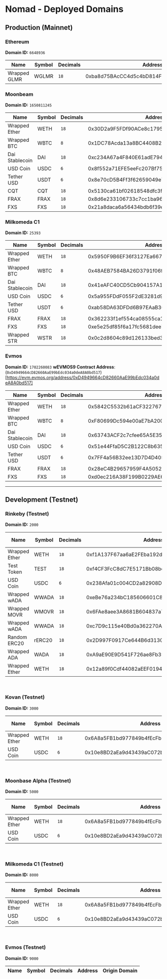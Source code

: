 # Nomad - Deployed Domains

## Production (Mainnet)

### Ethereum

**Domain ID:** `6648936`

| Name         | Symbol | Decimals | Address                                    | Origin   |
| ------------ | ------ | -------- | ------------------------------------------ | -------- |
| Wrapped GLMR | WGLMR  | `18`     | 0xba8d75BAcCC4d5c4bD814FDe69267213052EA663 | Moonbeam |

### Moonbeam

**Domain ID:** `1650811245`

| Name           | Symbol | Decimals | Address                                    | Origin   |
| -------------- | ------ | -------- | ------------------------------------------ | -------- |
| Wrapped Ether  | WETH   | `18`     | 0x30D2a9F5FDf90ACe8c17952cbb4eE48a55D916A7 | Ethereum |
| Wrapped BTC    | WBTC   | `8`      | 0x1DC78Acda13a8BC4408B207c9E48CDBc096D95e0 | Ethereum |
| Dai Stablecoin | DAI    | `18`     | 0xc234A67a4F840E61adE794be47de455361b52413 | Ethereum |
| USD Coin       | USDC   | `6`      | 0x8f552a71EFE5eeFc207Bf75485b356A0b3f01eC9 | Ethereum |
| Tether USD     | USDT   | `6`      | 0x8e70cD5B4Ff3f62659049e74b6649c6603A0E594 | Ethereum |
| CQT            | CQT    | `18`     | 0x5130ca61bf02618548dfc3fdef50b50b36b11f2b | Ethereum |
| FRAX           | FRAX   | `18`     | 0x8d6e233106733c7cc1ba962f8de9e4dcd3b0308e | Ethereum |
| FXS            | FXS    | `18`     | 0x21a8daca6a56434bdb6f39e7616c0f9891829aec | Ethereum |

### Milkomeda C1

**Domain ID:** `25393`

| Name           | Symbol | Decimals | Address                                    | Origin   |
| -------------- | ------ | -------- | ------------------------------------------ | -------- |
| Wrapped Ether  | WETH   | `18`     | 0x5950F9B6EF36f3127Ea66799e64D0ea1f5fdb9D1 | Ethereum |
| Wrapped BTC    | WBTC   | `8`      | 0x48AEB7584BA26D3791f06fBA360dB435B3d7A174 | Ethereum |
| Dai Stablecoin | DAI    | `18`     | 0x41eAFC40CD5Cb904157A10158F73fF2824dC1339 | Ethereum |
| USD Coin       | USDC   | `6`      | 0x5a955FDdF055F2dE3281d99718f5f1531744B102 | Ethereum |
| Tether USD     | USDT   | `6`      | 0xab58DA63DFDd6B97EAaB3C94165Ef6f43d951fb2 | Ethereum |
| FRAX           | FRAX   | `18`     | 0x362233f1ef554ca08555ca191b4887c2c3132834 | Ethereum |
| FXS            | FXS    | `18`     | 0xe5e25df85f6a17fc5681dee7b6b080933476630d | Ethereum |
| Wrapped STR    | WSTR   | `18`     | 0x0c2d8604c89d126133bed39967e69272960bc430 | Ethereum |

### Evmos

**Domain ID:** `1702260083`
**wEVMOS9 Contract Address**: (`0xD4949664cD82660AaE99bEdc034a0deA8A0bd517`)[https://evm.evmos.org/address/0xD4949664cD82660AaE99bEdc034a0deA8A0bd517]

| Name           | Symbol | Decimals | Address                                    | Origin   |
| -------------- | ------ | -------- | ------------------------------------------ | -------- |
| Wrapped Ether  | WETH   | `18`     | 0x5842C5532b61aCF3227679a8b1BD0242a41752f2 | Ethereum |
| Wrapped BTC    | WBTC   | `8`      | 0xF80699Dc594e00aE7bA200c7533a07C1604A106D | Ethereum |
| Dai Stablecoin | DAI    | `18`     | 0x63743ACF2c7cfee65A5E356A4C4A005b586fC7AA | Ethereum |
| USD Coin       | USDC   | `6`      | 0x51e44FfaD5C2B122C8b635671FCC8139dc636E82 | Ethereum |
| Tether USD     | USDT   | `6`      | 0x7FF4a56B32ee13D7D4D405887E0eA37d61Ed919e | Ethereum |
| FRAX           | FRAX   | `18`     | 0x28eC4B29657959F4A5052B41079fe32919Ec3Bd3 | Ethereum |
| FXS            | FXS    | `18`     | 0xd0ec216A38F199B0229AE668a96c3Cd9F9f118A6 | Ethereum |

<hr>

## Development (Testnet)

### Rinkeby (Testnet)

**Domain ID:** `2000`

| Name          | Symbol | Decimals | Address                                    | Origin Domain |
| ------------- | ------ | -------- | ------------------------------------------ | ------------- |
| Wrapped Ether | WETH   | `18`     | 0xf1A137F67aa6aE2FEba192de252f7D4FC244766A | 3000          |
| Test Token    | TEST   | `18`     | 0xf4CF3FcC8dC7E5171Bb08bef75EDe3fEf00F46E6 | 3000          |
| USD Coin      | USDC   | `6`      | 0x238Afa01c004CD2a82908D3B80CF421040601244 | 3000          |
| Wrapped wADA  | WWADA  | `18`     | 0xeBe76a234bC185606601C807352876Ae757b54D5 | 8000          |
| Wrapped MOVR  | WMOVR  | `18`     | 0x6FAe8aee3A8681B604837a72b203A72C93987562 | 5000          |
| Wrapped wADA  | WWADA  | `18`     | 0xc7D9c115e40Bd0a362270A9240975C0009E97c31 | 8000          |
| Random ERC20  | rERC20 | `18`     | 0x2D997F0917Ce644B6d31303300913E17178F3F3F | 3000          |
| Wrapped ADA   | WADA   | `18`     | 0xA9aE90E9D541F726ae8Fb39C5172F2c9D09E2E54 | 8000          |
| Wrapped Ether | WETH   | `18`     | 0x12a89f0Cdf44082aEEF0194924A5280Cc178073A | 9000          |

<br>

### Kovan (Testnet)

**Domain ID:** `3000`

| Name          | Symbol | Decimals | Address                                    | Origin Domain |
| ------------- | ------ | -------- | ------------------------------------------ | ------------- |
| Wrapped Ether | WETH   | `18`     | 0x6A8a5FB1bd977849b4fEcFb1e104ABfeB23b440b | 2000          |
| USD Coin      | USDC   | `6`      | 0x10e8BD2aEa9d43439aC072bF4C68Fb41fa6eB73A | 2000          |

<br>

### Moonbase Alpha (Testnet)

**Domain ID:** `5000`

| Name          | Symbol | Decimals | Address                                    | Origin Domain |
| ------------- | ------ | -------- | ------------------------------------------ | ------------- |
| Wrapped Ether | WETH   | `18`     | 0x6A8a5FB1bd977849b4fEcFb1e104ABfeB23b440b | 2000          |
| USD Coin      | USDC   | `6`      | 0x10e8BD2aEa9d43439aC072bF4C68Fb41fa6eB73A | 2000          |

<br>

### Milkomeda C1 (Testnet)

**Domain ID:** `8000`

| Name          | Symbol | Decimals | Address                                    | Origin Domain |
| ------------- | ------ | -------- | ------------------------------------------ | ------------- |
| Wrapped Ether | WETH   | `18`     | 0x6A8a5FB1bd977849b4fEcFb1e104ABfeB23b440b | 2000          |
| USD Coin      | USDC   | `6`      | 0x10e8BD2aEa9d43439aC072bF4C68Fb41fa6eB73A | 2000          |

<br>

### Evmos (Testnet)

**Domain ID:** `9000`

| Name | Symbol | Decimals | Address | Origin Domain |
| ---- | ------ | -------- | ------- | ------------- |
